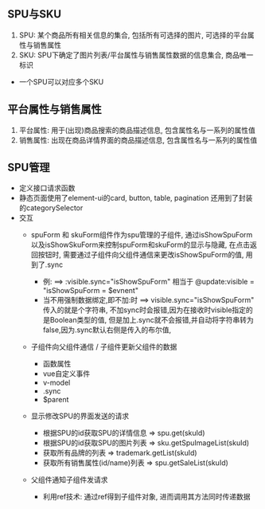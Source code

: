 ## SPU与SKU
  1. SPU: 某个商品所有相关信息的集合, 包括所有可选择的图片, 可选择的平台属性与销售属性
  2. SKU: SPU下确定了图片列表/平台属性与销售属性数据的信息集合, 商品唯一标识
  - 一个SPU可以对应多个SKU

## 平台属性与销售属性
  1. 平台属性: 用于(出现)商品搜索的商品描述信息, 包含属性名与一系列的属性值
  2. 销售属性: 出现在商品详情界面的商品描述信息, 包含属性名与一系列的属性值

## SPU管理
  - 定义接口请求函数
  - 静态页面使用了element-ui的card, button, table, pagination  还用到了封装的categorySelector
  - 交互
    - spuForm 和 skuForm组件作为spu管理的子组件, 通过isShowSpuForm以及isShowSkuForm来控制spuForm和skuForm的显示与隐藏, 在点击返回按钮时, 需要通过子组件向父组件通信来更改isShowSpuForm的值, 用到了.sync
      - 例: ==>  :visible.sync="isShowSpuForm" 相当于 @update:visible = "isShowSpuForm = $evnent"
      - 当不用强制数据绑定,即不加:时 ==> visible.sync="isShowSpuForm" 传入的就是个字符串, 不加sync时会报错,因为在接收时visible指定的是Boolean类型的值, 但是加上.sync就不会报错,并自动将字符串转为false,因为.sync默认右侧是传入的布尔值, 
    - 子组件向父组件通信 / 子组件更新父组件的数据
        - 函数属性
        - vue自定义事件
        - v-model
        - .sync
        - $parent
    
    - 显示修改SPU的界面发送的请求
      - 根据SPU的id获取SPU的详情信息    => spu.get(skuId)
      - 根据SPU的id获取SPU的图片列表    => sku.getSpuImageList(skuId)
      - 获取所有品牌的列表              => trademark.getList(skuId)
      - 获取所有销售属性(id/name)列表   => spu.getSaleList(skuId)
    
    - 父组件通知子组件发请求
      - 利用ref技术: 通过ref得到子组件对象, 进而调用其方法同时传递数据 